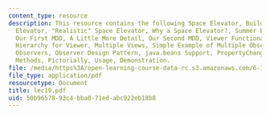```yaml
---
content_type: resource
description: This resource contains the following Space Elevator, Building a Space
  Elevator, "Realistic" Space Elevator, Why a Space Elevator?, Summer Project, Functionality,
  Our First MDD, A Little More Detail, Our Second MDD, Viewer Functionality, Class
  Hierarchy for Viewer, Multiple Views, Simple Example of Multiple Observers, Multiple
  Observers, Observer Design Pattern, java.beans Support, PropertyChangeSupport Class
  Methods, Pictorially, Usage, Demonstration.
file: /media/https%3A/open-learning-course-data-rc.s3.amazonaws.com/6-170-laboratory-in-software-engineering-fall-2005/50b9657893c4bba071edabc922eb18b8_lec19.pdf
file_type: application/pdf
resourcetype: Document
title: lec19.pdf
uid: 50b96578-93c4-bba0-71ed-abc922eb18b8
---
```

